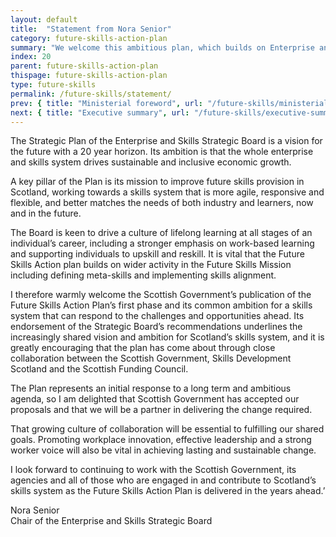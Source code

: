 ```yaml
---
layout: default
title:  "Statement from Nora Senior"
category: future-skills-action-plan
summary: "We welcome this ambitious plan, which builds on Enterprise and Skills Strategic Board’s recommendations and reaffirms this Government’s commitment to an agile, responsive skills system."
index: 20
parent: future-skills-action-plan
thispage: future-skills-action-plan
type: future-skills
permalink: /future-skills/statement/
prev: { title: "Ministerial foreword", url: "/future-skills/ministerial-foreword/" }
next: { title: "Executive summary", url: "/future-skills/executive-summary/" }
---
```


The Strategic Plan of the Enterprise and Skills Strategic Board is a vision for the future with a 20 year horizon. Its ambition is that the whole enterprise and skills system drives sustainable and inclusive economic growth.

A key pillar of the Plan is its mission to improve future skills provision in Scotland, working towards a skills system that is more agile, responsive and flexible, and better matches the needs of both industry and learners, now and in the future.

The Board is keen to drive a culture of lifelong learning at all stages of an individual’s career, including a stronger emphasis on work-based learning and supporting individuals to upskill and reskill. It is vital that the Future Skills Action plan builds on wider activity in the Future Skills Mission including defining meta-skills and implementing skills alignment.

I therefore warmly welcome the Scottish Government’s publication of the Future Skills Action Plan’s first phase and its common ambition for a skills system that can respond to the challenges and opportunities ahead. Its endorsement of the Strategic Board’s recommendations underlines the increasingly shared vision and ambition for Scotland’s skills system, and it is greatly encouraging that the plan has come about through close collaboration between the Scottish Government, Skills Development Scotland and the Scottish Funding Council.

The Plan represents an initial response to a long term and ambitious agenda, so I am delighted that Scottish Government has accepted our proposals and that we will be a partner in delivering the change required.

That growing culture of collaboration will be essential to fulfilling our shared goals. Promoting workplace innovation, effective leadership and a strong worker voice will also be vital in achieving lasting and sustainable change.

I look forward to continuing to work with the Scottish Government, its agencies and all of those who are engaged in and contribute to Scotland’s skills system as the Future Skills Action Plan is delivered in the years ahead.’

Nora Senior  
Chair of the Enterprise and Skills Strategic Board
